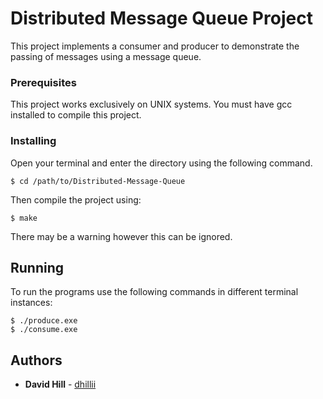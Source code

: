 # Distributed Message Queue Project

This project implements a consumer and producer to demonstrate the passing of messages using a message queue.

### Prerequisites

This project works exclusively on UNIX systems. You must have gcc installed to compile this project.


### Installing

Open your terminal and enter the directory using the following command.

```
$ cd /path/to/Distributed-Message-Queue
```

Then compile the project using:

```
$ make
```

There may be a warning however this can be ignored.

## Running

To run the programs use the following commands in different terminal instances:

```
$ ./produce.exe
$ ./consume.exe
```

## Authors

* **David Hill**  - [dhillii](https://github.com/dhillii)

